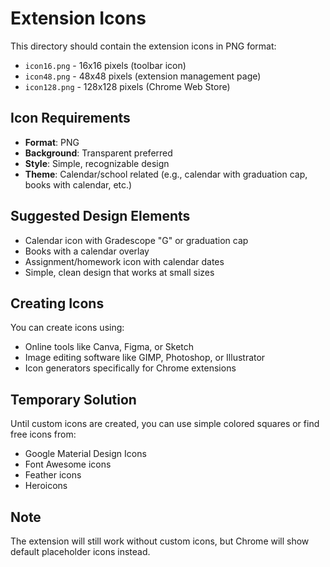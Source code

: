 # Extension Icons

This directory should contain the extension icons in PNG format:

- `icon16.png` - 16x16 pixels (toolbar icon)
- `icon48.png` - 48x48 pixels (extension management page)
- `icon128.png` - 128x128 pixels (Chrome Web Store)

## Icon Requirements

- **Format**: PNG
- **Background**: Transparent preferred
- **Style**: Simple, recognizable design
- **Theme**: Calendar/school related (e.g., calendar with graduation cap, books with calendar, etc.)

## Suggested Design Elements

- Calendar icon with Gradescope "G" or graduation cap
- Books with a calendar overlay
- Assignment/homework icon with calendar dates
- Simple, clean design that works at small sizes

## Creating Icons

You can create icons using:
- Online tools like Canva, Figma, or Sketch
- Image editing software like GIMP, Photoshop, or Illustrator
- Icon generators specifically for Chrome extensions

## Temporary Solution

Until custom icons are created, you can use simple colored squares or find free icons from:
- Google Material Design Icons
- Font Awesome icons
- Feather icons
- Heroicons

## Note

The extension will still work without custom icons, but Chrome will show default placeholder icons instead.
